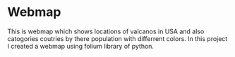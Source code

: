# Webmap
This is webmap which shows locations of valcanos in USA and also catogories coutries by there population with differrent colors.
In this project I created a webmap using folium library of python.
